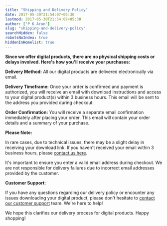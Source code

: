 ```yaml
---
title: "Shipping and Delivery Policy"
date: 2017-05-30T21:54:07+05:30
lastmod: 2017-05-30T21:54:07+05:30
author: ["P K Arun"]
slug: "shipping-and-delivery-policy"
searchHidden: false
robotsNoIndex: true 
hiddenInHomelist: true
---
```

**Since we offer digital products, there are no physical shipping costs or delays involved. Here's how you'll receive your purchases:**

**Delivery Method:** All our digital products are delivered electronically via email.

**Delivery Timeframe:** Once your order is confirmed and payment is authorized, you will receive an email with download instructions and access to your digital product(s) within 3 business hours. This email will be sent to the address you provided during checkout.

**Order Confirmation:** You will receive a separate email confirmation immediately after placing your order. This email will contain your order details and a summary of your purchase.

**Please Note:**

In rare cases, due to technical issues, there may be a slight delay in receiving your download link. If you haven't received your email within 3 business hours, please [contact us here](https://pkarun.com/contact-us/).

It's important to ensure you enter a valid email address during checkout. We are not responsible for delivery failures due to incorrect email addresses provided by the customer.

**Customer Support:**

If you have any questions regarding our delivery policy or encounter any issues downloading your digital product, please don't hesitate to [contact our customer support](https://pkarun.com/contact-us/) team. We're here to help!

We hope this clarifies our delivery process for digital products. Happy shopping!